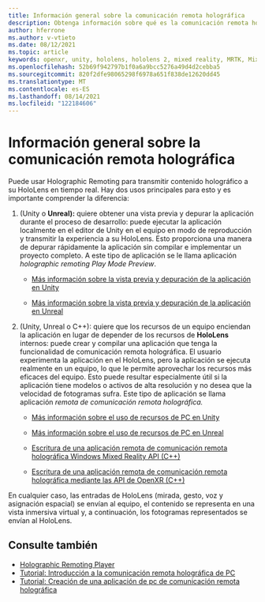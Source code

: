 ```yaml
---
title: Información general sobre la comunicación remota holográfica
description: Obtenga información sobre qué es la comunicación remota holográfica y cómo puede beneficiar al proceso de desarrollo.
author: hferrone
ms.author: v-vtieto
ms.date: 08/12/2021
ms.topic: article
keywords: openxr, unity, hololens, hololens 2, mixed reality, MRTK, Mixed Reality Toolkit, realidad aumentada, realidad virtual, cascos de realidad mixta, learn, tutorial, getting started, holographic remoting, desktop, preview
ms.openlocfilehash: 52b69f942797b1f0a6a9bcc5276a49d4d2cebba5
ms.sourcegitcommit: 820f2dfe98065298f6978a651f838de12620dd45
ms.translationtype: MT
ms.contentlocale: es-ES
ms.lasthandoff: 08/14/2021
ms.locfileid: "122184606"
---
```

# <a name="holographic-remoting-overview"></a>Información general sobre la comunicación remota holográfica

Puede usar Holographic Remoting para transmitir contenido holográfico a su HoloLens en tiempo real. Hay dos usos principales para esto y es importante comprender la diferencia:

1. (Unity o **Unreal):** quiere obtener una vista previa y depurar la aplicación durante el proceso de desarrollo: puede ejecutar la aplicación localmente en el editor de Unity en el equipo en modo de reproducción y transmitir la experiencia a su HoloLens. Esto proporciona una manera de depurar rápidamente la aplicación sin compilar e implementar un proyecto completo. A este tipo de aplicación se le llama aplicación _holographic remoting Play Mode Preview_.

    - [Más información sobre la vista previa y depuración de la aplicación en Unity](../unity/preview-and-debug-your-app.md)

    - [Más información sobre la vista previa y depuración de la aplicación en Unreal](../unreal/unreal-streaming.md)

1. (Unity, Unreal o C++): quiere que los recursos de un equipo enciendan la aplicación en lugar de depender de los recursos de **HoloLens** internos: puede crear y compilar una aplicación que tenga la funcionalidad de comunicación remota holográfica. El usuario experimenta la aplicación en el HoloLens, pero la aplicación se ejecuta realmente en un equipo, lo que le permite aprovechar los recursos más eficaces del equipo. Esto puede resultar especialmente útil si la aplicación tiene modelos o activos de alta resolución y no desea que la velocidad de fotogramas sufra. Este tipo de aplicación se llama aplicación _remota de comunicación remota holográfica._

    - [Más información sobre el uso de recursos de PC en Unity](../unity/use-pc-resources.md)

    - [Más información sobre el uso de recursos de PC en Unreal](../unreal/unreal-streaming.md)

    - [Escritura de una aplicación remota de comunicación remota holográfica Windows Mixed Reality API (C++)](holographic-remoting-create-remote-wmr.md)

    - [Escritura de una aplicación remota de comunicación remota holográfica mediante las API de OpenXR (C++)](holographic-remoting-create-remote-openxr.md)

En cualquier caso, las entradas de HoloLens (mirada, gesto, voz y asignación espacial) se envían al equipo, el contenido se representa en una vista inmersiva virtual y, a continuación, los fotogramas representados se envían al HoloLens. 

## <a name="see-also"></a>Consulte también

* [Holographic Remoting Player](holographic-remoting-player.md)
* [Tutorial: Introducción a la comunicación remota holográfica de PC](../unity/tutorials/mr-learning-pc-holographic-remoting-01.md)
* [Tutorial: Creación de una aplicación de pc de comunicación remota holográfica](../unity/tutorials/mr-learning-pc-holographic-remoting-02.md)
